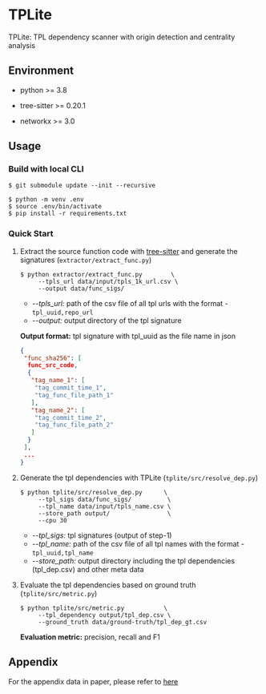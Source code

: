 # TPLite
TPLite: TPL dependency scanner with origin detection and centrality analysis



##  Environment

* python \>= 3.8

* tree-sitter >= 0.20.1
* networkx >= 3.0



##  Usage

### Build with local CLI

```shell
$ git submodule update --init --recursive

$ python -m venv .env
$ source .env/bin/activate
$ pip install -r requirements.txt
```



### Quick Start

1. Extract the source function code with [tree-sitter](https://github.com/tree-sitter/tree-sitter) and generate the signatures (`extractor/extract_func.py`)

   ```shell
   $ python extractor/extract_func.py        \
   		--tpls_url data/input/tpls_1k_url.csv \
   		--output data/func_sigs/
   ```

   * *--tpls_url:* path of the csv file of all tpl urls with the format -  `tpl_uuid,repo_url`
   * *--output:* output directory of the tpl signature

   **Output format:** tpl signature with tpl_uuid as the file name in json

   ```json
   {
    "func_sha256": [
     func_src_code,
     {
      "tag_name_1": [
       "tag_commit_time_1",
       "tag_func_file_path_1"
      ],
      "tag_name_2": [
       "tag_commit_time_2",
       "tag_func_file_path_2"
      ]
     }
    ], 
    ...
   }
   ```

   

2. Generate the tpl dependencies with TPLite (`tplite/src/resolve_dep.py`)

   ```shell
   $ python tplite/src/resolve_dep.py      \
   		--tpl_sigs data/func_sigs/          \
   		--tpl_name data/input/tpls_name.csv \
   		--store_path output/                \
   		--cpu 30
   ```

   * *--tpl_sigs:* tpl signatures (output of step-1)
   * *--tpl_name:* path of the csv file of all tpl names with the format - `tpl_uuid,tpl_name`
   * *--store_path:* output directory including the tpl dependencies (tpl_dep.csv) and other meta data

   

3. Evaluate the tpl dependencies based on ground truth (`tplite/src/metric.py`)

   ```shell
   $ python tplite/src/metric.py           \
   		--tpl_dependency output/tpl_dep.csv \
   		--ground_truth data/ground-truth/tpl_dep_gt.csv
   ```

   **Evaluation metric:** precision, recall and F1

   

## Appendix

For the appendix data in paper, please refer to [here](data/appendix)
